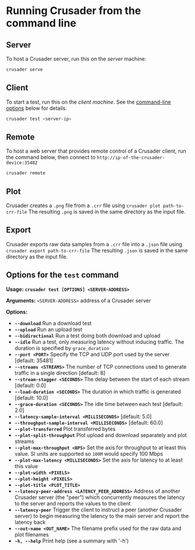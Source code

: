 # Running Crusader from the command line

## Server

To host a Crusader server, run this on the _server_ machine:

```sh
crusader serve
```

## Client

To start a test, run this on the _client machine_.
See the [command-line options](#options-for-the-test-command) below for details.

```sh
crusader test <server-ip>
```

## Remote

To host a web server that provides remote control of a Crusader client,
run the command below, then connect to
`http://ip-of-the-crusader-device:35482`

```sh
crusader remote
```

## Plot

Crusader creates a `.png` file from a `.crr` file using `crusader plot path-to-crr-file`
The resulting `.png` is saved in the same directory as the input file.

## Export

Crusader exports raw data samples from a `.crr` file
into a `.json` file using `crusader export path-to-crr-file`
The resulting `.json` is saved in the same directory as the input file.

## Options for the `test` command

**Usage: `crusader test [OPTIONS] <SERVER-ADDRESS>`**

**Arguments:** `<SERVER-ADDRESS>` address of a Crusader server

**Options:**

* **`--download`**
          Run a download test
* **`--upload`**
          Run an upload test
* **`--bidirectional`**
          Run a test doing both download and upload
* **`--idle`**
          Run a test, only measuring latency without inducing traffic.
          The duration is specified by `grace_duration`
* **`--port <PORT>`**
          Specify the TCP and UDP port used by the server
          [default: 35481]
* **`--streams <STREAMS>`**
          The number of TCP connections used to generate
           traffic in a single direction
          [default: 8]
* **`--stream-stagger <SECONDS>`**
          The delay between the start of each stream
          [default: 0.0]
* **`--load-duration <SECONDS>`**
          The duration in which traffic is generated
          [default: 10.0]
* **`--grace-duration <SECONDS>`**
          The idle time between each test
          [default: 2.0]
* **`--latency-sample-interval <MILLISECONDS>`**
          [default: 5.0]
* **`--throughput-sample-interval <MILLISECONDS>`**
          [default: 60.0]
* **`--plot-transferred`**
          Plot transferred bytes
* **`--plot-split-throughput`**
          Plot upload and download separately and plot streams
* **`--plot-max-throughput <BPS>`**
          Set the axis for throughput to at least this value.
          SI units are supported so `100M` would specify 100 Mbps
* **`--plot-max-latency <MILLISECONDS>`**
          Set the axis for latency to at least this value
* **`--plot-width <PIXELS>`**
* **`--plot-height <PIXELS>`**
* **`--plot-title <PLOT_TITLE>`**
* **`--latency-peer-address <LATENCY_PEER_ADDRESS>`**
          Address of another Crusader server (the "peer") which
          concurrently measures the latency to the server and reports
          the values to the client
* **`--latency-peer`**
          Trigger the client to instruct a peer (another Crusader server)
          to begin measuring the latency to the main server
          and report the latency back
* **`--out-name <OUT_NAME>`**
          The filename prefix used for the raw data and plot filenames
* **`-h, --help`**
          Print help (see a summary with '-h')
